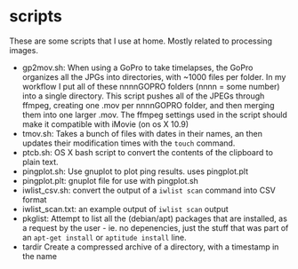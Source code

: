 scripts
=======
These are some scripts that I use at home. Mostly related to processing images.

- gp2mov.sh: When using a GoPro to take timelapses, the GoPro organizes all 
             the JPGs into directories, with ~1000 files per folder. In my 
             workflow I put all of these nnnnGOPRO folders (nnnn = some number)
             into a single directory. This script pushes all of the JPEGs
             through ffmpeg, creating one .mov per nnnnGOPRO folder, and then
             merging them into one larger .mov. The ffmpeg settings used in
             the script should make it compatible with iMovie (on os X 10.9)
- tmov.sh: Takes a bunch of files with dates in their names, an then updates
             their modification times with the `touch` command.
- ptcb.sh: OS X bash script to convert the contents of the clipboard to plain text.
- pingplot.sh: Use gnuplot to plot ping results. uses pingplot.plt
- pingplot.plt: gnuplot file for use with pingplot.sh
- iwlist_csv.sh: convert the output of a `iwlist scan` command into CSV format
- iwlist_scan.txt: an example output of `iwlist scan` output
- pkglist: Attempt to list all the (debian/apt) packages that are installed, as
           a request by the user - ie. no depenencies, just the stuff that was
           part of an `apt-get install` or `aptitude install` line.
- tardir   Create a compressed archive of a directory, with a timestamp in the name
